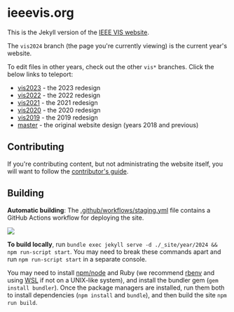 # ieeevis.org

This is the Jekyll version of the [IEEE VIS website](http://ieeevis.org).

The `vis2024` branch (the page you're currently viewing) is the current year's website.

To edit files in other years, check out the other `vis*` branches.  Click the below links to teleport:
- [vis2023](https://github.com/ieee-vgtc/ieeevis.org/tree/vis2023) - the 2023 redesign
- [vis2022](https://github.com/ieee-vgtc/ieeevis.org/tree/vis2022) - the 2022 redesign
- [vis2021](https://github.com/ieee-vgtc/ieeevis.org/tree/vis2021) - the 2021 redesign
- [vis2020](https://github.com/ieee-vgtc/ieeevis.org/tree/vis2020) - the 2020 redesign
- [vis2019](https://github.com/ieee-vgtc/ieeevis.org/tree/vis2019) - the 2019 redesign
- [master](https://github.com/ieee-vgtc/ieeevis.org/tree/master) - the original website design (years 2018 and previous)

## Contributing

If you're contributing content, but not administrating the website itself, you will want to follow the [contributor's guide](http://ieeevis.org/year/2024/info/contributing).

## Building

**Automatic building**: The [.github/workflows/staging.yml](/.github/workflows/staging.yml) file contains a GitHub Actions workflow for deploying the site.

![](https://github.com/ieee-vgtc/ieeevis.org/workflows/build%20staging/badge.svg)

**To build locally**, run `bundle exec jekyll serve -d ./_site/year/2024 && npm run-script start`.  You may need to break these commands apart and run `npm run-script start` in a separate console.

You may need to install [npm/node](https://nodejs.org) and Ruby (we recommend [rbenv](https://github.com/rbenv/rbenv#readme) and using [WSL](https://docs.microsoft.com/en-us/windows/wsl/install-win10) if not on a UNIX-like system), and install the bundler gem (`gem install bundler`).   Once the package managers are installed, run them both to install dependencies (`npm install` and `bundle`), and then build the site `npm run build`.

